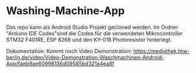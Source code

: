 # Washing-Machine-App

Das repo kann als Android Studio Projekt gecloned werden. Im Ordner "Arduino IDE Codes"sind die Codes für die verwendeten Mikrocontroller STM32 F401RE, ESP 8266 und den KY-018 Photoresistor hinterlegt. 

Dokumentation: Kommt noch
Video Demonstration: https://mediathek.htw-berlin.de/video/Video-Demonstration-Waschmachinen-Android-App/faeb9ae60998136d09585bd321a4ea8f
